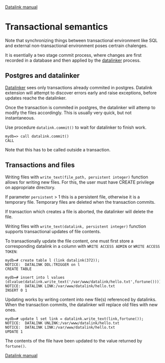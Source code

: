 [Datalink manual](README.md)

Transactional semantics
=======================

Note that synchronizing things between transactional environment like SQL 
and external non-transactional environment poses certrain chalenges. 

It is esentially a two stage commit process, where changes are first recorded
in a database and then applied by the [datalinker](dlfm.md) process.

Postgres and datalinker
-----------------------

[Datalinker](pg_datalinker.md) sees only transactions already commited in postgres. 
Datalink extension will attempt to discover errors early and raise exceptions,
before updates reache the datalinker.

Once the transaction is commited in postgres, the datalinker will attemp to 
modify the files accordingly. This is usually very quick, but not instantaneous.

Use procedure `datalink.commit()` to wait for datalinker to finish work.

    mydb=> call datalink.commit()
    CALL
 
Note that this has to be called outside a transaction.

Transactions and files
----------------------

Writing files with `write_text(file_path, persistent integer)` function allows for writing
new files. For this, the user must have CREATE privilege on appropriate directory.

If parameter `persistent` > 1 this is a persistent file, otherwise it is a temporary file.
Temporary files are deleted when the transaction commits.

If transaction which creates a file is aborted, the datalinker will delete the file.

Writing files with `write_text(datalink, persistent integer)` function supports transactional 
updates of file contents.

To transactionally update the file content, one must first store a corresponding
datalink in a column with `WRITE ACCESS ADMIN` or `WRITE ACCESS TOKEN`:

    mydb=# create table l (link datalink(372));
    NOTICE:  DATALINK DDL:TRIGGER on l
    CREATE TABLE
    
    mydb=# insert into l values (dlvalue(datalink.write_text('/var/www/datalink/hello.txt',fortune())));
    NOTICE:  DATALINK LINK:/var/www/datalink/hello.txt
    INSERT 0 1

Updating works by writing content into new file(s) referenced by datalinks. 
When the transaction commits, the datalinker will replace old files with new ones.

    mydb=# update l set link = datalink.write_text(link,fortune());
    NOTICE:  DATALINK UNLINK:/var/www/datalink/hello.txt
    NOTICE:  DATALINK LINK:/var/www/datalink/hello.txt
    UPDATE 1

The contents of the file have been updated to the value returned by `fortune()`.

[Datalink manual](README.md)
